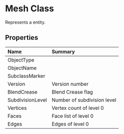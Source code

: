 # Mesh Class

Represents a <see cref="T:ACadSharp.Entities.Mesh" /> entity.

## Properties

| Name | Summary | 
| :- | :- | 
| ObjectType |  | 
| ObjectName |  | 
| SubclassMarker |  | 
| Version | Version number | 
| BlendCrease | Blend Crease flag | 
| SubdivisionLevel | Number of subdivision level | 
| Vertices | Vertex count of level 0 | 
| Faces | Face list of level 0 | 
| Edges | Edges of level 0 | 

